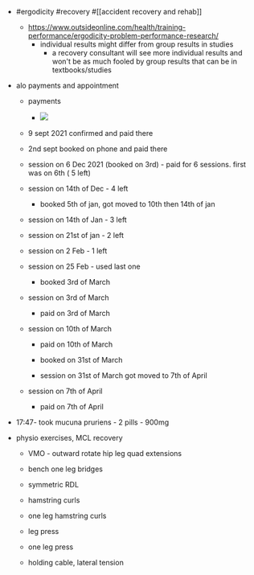 - #ergodicity #recovery #[[accident recovery and rehab]]
	 - https://www.outsideonline.com/health/training-performance/ergodicity-problem-performance-research/
		 - individual results might differ from group results in studies
			 - a recovery consultant will see more individual results and won't be as much fooled by group results that can be in textbooks/studies

- alo payments and appointment
	 - payments

		 - ![](https://firebasestorage.googleapis.com/v0/b/firescript-577a2.appspot.com/o/imgs%2Fapp%2Flearning-poker%2FAL_yFgMySS.jpg?alt=media&token=9399e4e7-dcbc-439d-9cd2-0ed797a3fafa)

	 - 9 sept 2021 confirmed and paid there

	 - 2nd sept booked on phone and paid there


	 - session on 6 Dec 2021 (booked on 3rd) - paid for 6 sessions. first was on 6th ( 5 left)

	 - session on 14th of Dec - 4 left
		 - booked 5th of jan, got moved to 10th then 14th of jan

	 - session on 14th of Jan - 3 left

	 - session on 21st of jan - 2 left


	 - session on 2 Feb - 1 left

	 - session on 25 Feb - used last one
		 - booked 3rd of March

	 - session on 3rd of March
		 - paid on 3rd of March

	 - session on 10th of March
		 - paid on 10th of March

		 - booked on 31st of March

		 - session on 31st of March got moved to 7th of April

	 - session on 7th of April
		 - paid on 7th of April

- 17:47- took mucuna pruriens - 2 pills - 900mg

- physio exercises, MCL recovery

	 - VMO - outward rotate hip leg quad extensions


	 - bench one leg bridges

	 - symmetric RDL


	 - hamstring curls


	 - one leg hamstring curls


	 - leg press


	 - one leg press


	 - holding cable, lateral tension
